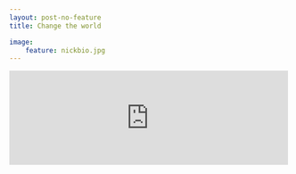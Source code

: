 ```yaml
---
layout: post-no-feature
title: Change the world

image:
    feature: nickbio.jpg
---
```


  <iframe class="tumblr_audio_player tumblr_audio_player_58797050191" src="http://levantis.tumblr.com/post/58797050191/audio_player_iframe/levantis/tumblr_mru8ur5rzw1rlnxww?audio_file=http%3A%2F%2Fwww.tumblr.com%2Faudio_file%2Flevantis%2F58797050191%2Ftumblr_mru8ur5rzw1rlnxww&color=white" frameborder="0" allowtransparency="true" scrolling="no" width="500" height="169"></iframe>